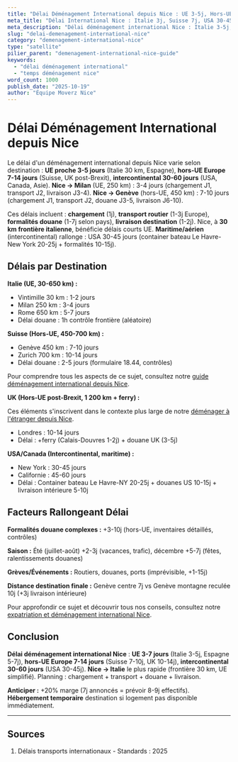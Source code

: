 ```yaml
---
title: "Délai Déménagement International depuis Nice : UE 3-5j, Hors-UE 7-14j"
meta_title: "Délai International Nice : Italie 3j, Suisse 7j, USA 30-45j"
meta_description: "Délai déménagement international Nice : Italie 3-5j, Suisse 7-10j, UK 10-14j, USA/Canada 30-45j. Transport, douane, livraison. Guide."
slug: "delai-demenagement-international-nice"
category: "demenagement-international-nice"
type: "satellite"
pilier_parent: "demenagement-international-nice-guide"
keywords:
  - "délai déménagement international"
  - "temps déménagement nice"
word_count: 1000
publish_date: "2025-10-19"
author: "Équipe Moverz Nice"
---
```


# Délai Déménagement International depuis Nice

Le délai d'un déménagement international depuis Nice varie selon destination : **UE proche 3-5 jours** (Italie 30 km, Espagne), **hors-UE Europe 7-14 jours** (Suisse, UK post-Brexit), **intercontinental 30-60 jours** (USA, Canada, Asie). **Nice → Milan** (UE, 250 km) : 3-4 jours (chargement J1, transport J2, livraison J3-4). **Nice → Genève** (hors-UE, 450 km) : 7-10 jours (chargement J1, transport J2, douane J3-5, livraison J6-10).

Ces délais incluent : **chargement** (1j), **transport routier** (1-3j Europe), **formalités douane** (1-7j selon pays), **livraison destination** (1-2j). Nice, à **30 km frontière italienne**, bénéficie délais courts UE. **Maritime/aérien** (intercontinental) rallonge : USA 30-45 jours (container bateau Le Havre-New York 20-25j + formalités 10-15j).

## Délais par Destination

**Italie (UE, 30-650 km) :**
- Vintimille 30 km : 1-2 jours
- Milan 250 km : 3-4 jours
- Rome 650 km : 5-7 jours
- Délai douane : 1h contrôle frontière (aléatoire)

**Suisse (Hors-UE, 450-700 km) :**
- Genève 450 km : 7-10 jours
- Zurich 700 km : 10-14 jours
- Délai douane : 2-5 jours (formulaire 18.44, contrôles)

Pour comprendre tous les aspects de ce sujet, consultez notre [guide déménagement international depuis Nice](/blog/demenagement-international-nice/demenagement-international-nice-guide).


**UK (Hors-UE post-Brexit, 1 200 km + ferry) :**

Ces éléments s'inscrivent dans le contexte plus large de notre [déménager à l'étranger depuis Nice](/blog/demenagement-international-nice/demenagement-international-nice-guide).

- Londres : 10-14 jours
- Délai : +ferry (Calais-Douvres 1-2j) + douane UK (3-5j)

**USA/Canada (Intercontinental, maritime) :**
- New York : 30-45 jours
- Californie : 45-60 jours
- Délai : Container bateau Le Havre-NY 20-25j + douanes US 10-15j + livraison intérieure 5-10j

## Facteurs Rallongeant Délai

**Formalités douane complexes :** +3-10j (hors-UE, inventaires détaillés, contrôles)

**Saison :** Été (juillet-août) +2-3j (vacances, trafic), décembre +5-7j (fêtes, ralentissements douanes)

**Grèves/Événements :** Routiers, douanes, ports (imprévisible, +1-15j)

**Distance destination finale :** Genève centre 7j vs Genève montagne reculée 10j (+3j livraison intérieure)


Pour approfondir ce sujet et découvrir tous nos conseils, consultez notre [expatriation et déménagement international Nice](/blog/demenagement-international-nice/demenagement-international-nice-guide).

## Conclusion

**Délai déménagement international Nice** : **UE 3-7 jours** (Italie 3-5j, Espagne 5-7j), **hors-UE Europe 7-14 jours** (Suisse 7-10j, UK 10-14j), **intercontinental 30-60 jours** (USA 30-45j). **Nice → Italie** le plus rapide (frontière 30 km, UE simplifié). Planning : chargement + transport + douane + livraison.

**Anticiper :** +20% marge (7j annoncés = prévoir 8-9j effectifs). **Hébergement temporaire** destination si logement pas disponible immédiatement.

---

## Sources

1. Délais transports internationaux - Standards : 2025


